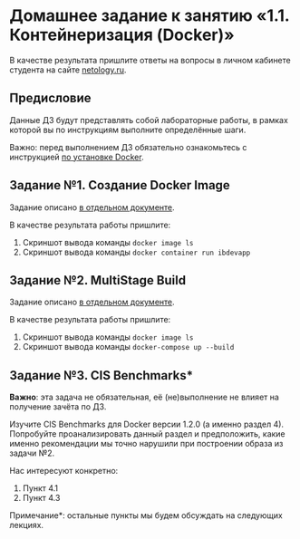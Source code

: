# Домашнее задание к занятию «1.1. Контейнеризация (Docker)»

В качестве результата пришлите ответы на вопросы в личном кабинете студента на сайте [netology.ru](https://netology.ru).

## Предисловие

Данные ДЗ будут представлять собой лабораторные работы, в рамках которой вы по инструкциям выполните определённые шаги.

Важно: перед выполнением ДЗ обязательно ознакомьтесь с инструкцией [по установке Docker](installation.md).

## Задание №1. Создание Docker Image

Задание описано [в отдельном документе](dockerfile.md).

В качестве результата работы пришлите:
1. Скриншот вывода команды `docker image ls`
1. Скриншот вывода команды `docker container run ibdevapp`

## Задание №2. MultiStage Build

Задание описано [в отдельном документе](multistage.md).

В качестве результата работы пришлите:
1. Скриншот вывода команды `docker image ls`
1. Скриншот вывода команды `docker-compose up --build`

## Задание №3. CIS Benchmarks*

**Важно**: эта задача не обязательная, её (не)выполнение не влияет на получение зачёта по ДЗ.

Изучите CIS Benchmarks для Docker версии 1.2.0 (а именно раздел 4). Попробуйте проанализировать данный раздел и предположить, какие именно рекомендации мы точно нарушили при построении образа из задачи №2.

Нас интересуют конкретно:
1. Пункт 4.1
1. Пункт 4.3

Примечание*: остальные пункты мы будем обсуждать на следующих лекциях.
